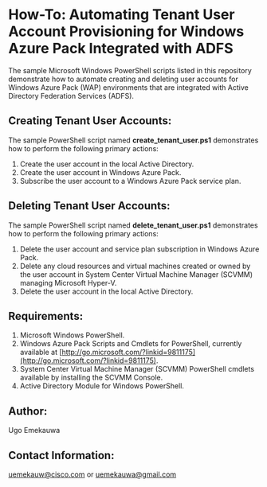 # How-To: Automating Tenant User Account Provisioning for Windows Azure Pack Integrated with ADFS

The sample Microsoft Windows PowerShell scripts listed in this repository demonstrate how to automate creating and deleting user accounts for Windows Azure Pack (WAP) environments that are integrated with Active Directory Federation Services (ADFS).

## Creating Tenant User Accounts:
The sample PowerShell script named **create_tenant_user.ps1** demonstrates how to perform the following primary actions:
1. Create the user account in the local Active Directory.
2. Create the user account in Windows Azure Pack.
3. Subscribe the user account to a Windows Azure Pack service plan.

## Deleting Tenant User Accounts:
The sample PowerShell script named **delete_tenant_user.ps1** demonstrates how to perform the following primary actions:
1. Delete the user account and service plan subscription in Windows Azure Pack.
2. Delete any cloud resources and virtual machines created or owned by the user account in System Center Virtual Machine Manager (SCVMM) managing Microsoft Hyper-V.
3. Delete the user account in the local Active Directory.

## Requirements:
1. Microsoft Windows PowerShell.
2. Windows Azure Pack Scripts and Cmdlets for PowerShell, currently available at [http://go.microsoft.com/?linkid=9811175](http://go.microsoft.com/?linkid=9811175).
3. System Center Virtual Machine Manager (SCVMM) PowerShell cmdlets available by installing the SCVMM Console.
4. Active Directory Module for Windows PowerShell.

## Author:
Ugo Emekauwa

## Contact Information:
uemekauw@cisco.com or uemekauwa@gmail.com
